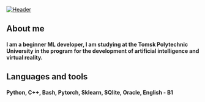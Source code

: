 [![Header](https://github.com/bledbereq/bledbereq/blob/main/assets/headergif.gif)](https://github.com/bledbereq?tab=repositories)

## About me
#### I am a beginner ML developer, I am studying at the Tomsk Polytechnic University in the program for the development of artificial intelligence and virtual reality.

## Languages and tools
#### Python, C++, Bash, Pytorch, Sklearn, SQlite, Oracle, English - B1
